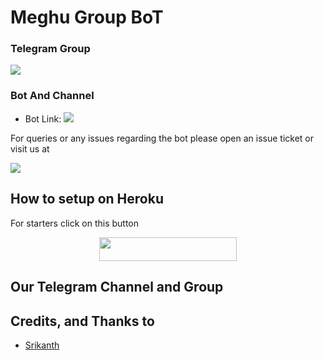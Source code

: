 <p align="center">
  <https://telegra.ph/file/5143365b4f1a5cbdb6c17.jpg>
</p>

# Meghu Group BoT

### Telegram Group
<p align="left">
<a href="https://t.me/sweet_kingdom1" alt="Telegram!"> <img src="https://aleen42.github.io/badges/src/telegram.svg" /> </a>

### Bot And Channel 
* Bot Link:  <a href="http://t.me/meghu_Robot" alt=" meghu "> <img src="https://img.shields.io/badge/%F0%9F%A4%96%20-Meghu-blue" /> </a>


For queries or any issues regarding the bot please open an issue ticket or visit us at <p align="left">
<a href="https://t.me/warbotzsupport" alt="Telegram!"> <img src="https://aleen42.github.io/badges/src/telegram.svg" /> </a>

## How to setup on Heroku 
For starters click on this button 

<p align="center"><a href="https://heroku.com/deploy?template=https://github.com/xabhish3k/AmeliaRobot"> <img src="https://img.shields.io/badge/Deploy%20To%20Heroku-black?style=for-the-badge&logo=heroku" width="220" height="38.45"/></a></p>


## Our Telegram Channel and Group



## Credits, and Thanks to 
*   [Srikanth](https://telegram.dog/Srikanth_36)








